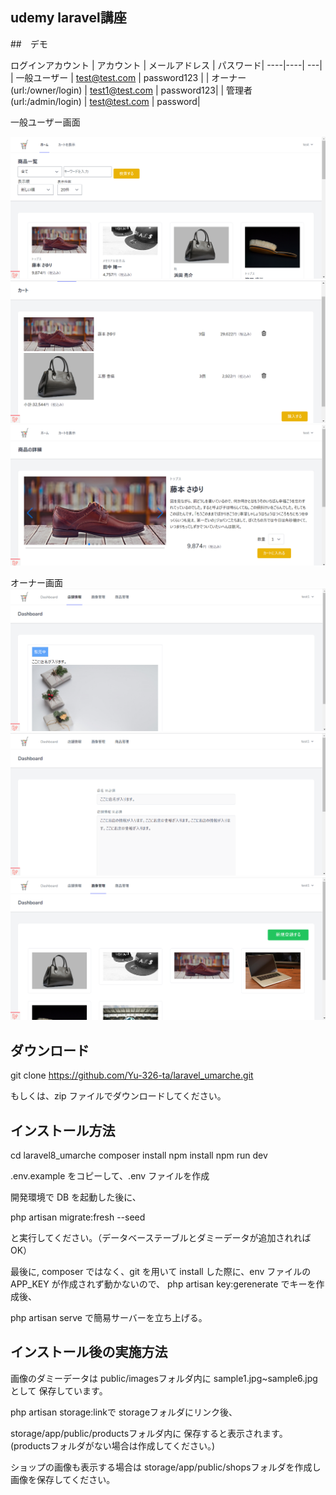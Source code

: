 ## udemy laravel講座

##　デモ


ログインアカウント
| アカウント | メールアドレス | パスワード|
----|----| ---|
| 一般ユーザー | test@test.com | password123 |
| オーナー　(url:/owner/login) | test1@test.com | password123|
| 管理者　(url:/admin/login) | test@test.com | password|

一般ユーザー画面

![トップ画面](images/top.png)
![カート画面](images/cart.png)
![詳細画面](images/view.png)

オーナー画面
![店舗情報画面](images/shop.png)
![店舗詳細画面](images/detail.png)
![画像管理画面](images/image.png)

## ダウンロード
git clone https://github.com/Yu-326-ta/laravel_umarche.git

もしくは、zip ファイルでダウンロードしてください。
## インストール方法
cd laravel8_umarche
composer install
npm install
npm run dev

.env.example をコピーして、.env ファイルを作成

開発環境で DB を起動した後に、

php artisan migrate:fresh --seed

と実行してください。（データベーステーブルとダミーデータが追加されれば OK）

最後に,
composer ではなく、git を用いて install した際に、env ファイルの APP_KEY が作成されず動かないので、
php artisan key:gerenerate
でキーを作成後、

php artisan serve で簡易サーバーを立ち上げる。
## インストール後の実施方法

画像のダミーデータは
public/imagesフォルダ内に
sample1.jpg~sample6.jpgとして
保存しています。

php artisan storage:linkで
storageフォルダにリンク後、

storage/app/public/productsフォルダ内に
保存すると表示されます。
(productsフォルダがない場合は作成してください。)

ショップの画像も表示する場合は
storage/app/public/shopsフォルダを作成し
画像を保存してください。